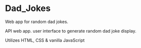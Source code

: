 # Dad_Jokes
Web app for random dad jokes.

API web app. user interface to generate random dad joke display.

Utilizes HTML, CSS & vanilla JavaScript
